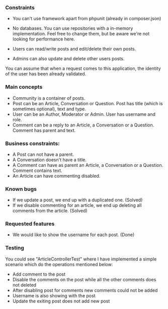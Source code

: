 
### Constraints

- You can't use framework apart from phpunit (already in composer.json)
- No databases. You can use repositories with a in-memory implementation.
  Feel free to change them, but be aware we're not looking for performance here.

- Users can read/write posts and edit/delete their own posts.
- Admins can also update and delete other users posts.

You can assume that when a request comes to this application, the identity of
the user has been already validated.

### Main concepts

- Community is a container of posts.
- Post can be an Article, Conversation or Question.
  Post has title (which is sometimes optional), text and type.
- User can be an Author, Moderator or Admin.
  User has username and role.
- Comment can be a reply to an Article, a Conversation or a Question.
  Comment has parent and text.

### Business constraints:

- A Post can not have a parent.
- A Conversation doesn't have a title.
- A Comment can have as parent an Article, a Conversation or a Question. Comment contains text.
- An Article can have commenting disabled.

### Known bugs

- If we update a post, we end up with a duplicated one. (Solved)
- If we disable commenting for an article, we end up deleting all comments from the article. (Solved)

### Requested features

- We would like to show the username for each post. (Done)

### Testing

You could see "ArticleControllerTest" where I have implemented a simple scenario which do the operations mentioned below:  
  * Add comment to the post
  * Disable the comments on the post while all the other comments does not deleted
  * After disabling post for comments new comments could not be added
  * Username is also showing with the post
  * Update the exiting post does not add new post 